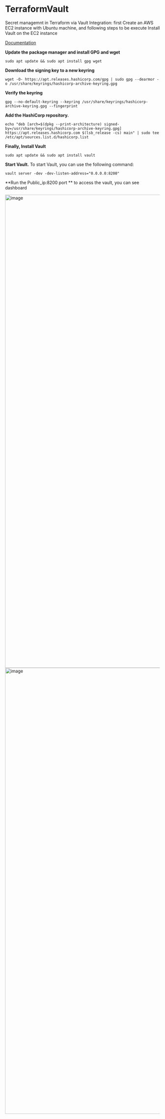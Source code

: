 # TerraformVault

Secret managemnt in Terraform via Vault Integration: first Create an AWS EC2 instance with Ubuntu machine,
and following steps to be execute Install Vault on the EC2 instance

[Documentation ](https://developer.hashicorp.com/vault/tutorials/getting-started/getting-started-install)

**Update the package manager and install GPG and wget**
```
sudo apt update && sudo apt install gpg wget
```
**Download the signing key to a new keyring**
```
wget -O- https://apt.releases.hashicorp.com/gpg | sudo gpg --dearmor -o /usr/share/keyrings/hashicorp-archive-keyring.gpg
```
**Verify the keyring**
```
gpg --no-default-keyring --keyring /usr/share/keyrings/hashicorp-archive-keyring.gpg --fingerprint
```

**Add the HashiCorp repository.**

```
echo "deb [arch=$(dpkg --print-architecture) signed-by=/usr/share/keyrings/hashicorp-archive-keyring.gpg] https://apt.releases.hashicorp.com $(lsb_release -cs) main" | sudo tee /etc/apt/sources.list.d/hashicorp.list

```
**Finally, Install Vault**
```
sudo apt update && sudo apt install vault

```
**Start Vault.**
To start Vault, you can use the following command:

```
vault server -dev -dev-listen-address="0.0.0.0:8200"
```
**Run the Public_ip:8200 port ** to access the vault, you can see dashboard

<img width="1539" alt="image" src="https://github.com/user-attachments/assets/3066a18e-74ea-4ccc-9518-d20b3bc0920a">


<img width="1451" alt="image" src="https://github.com/user-attachments/assets/7962d2fa-f246-4c5c-a708-926ba748005c">

